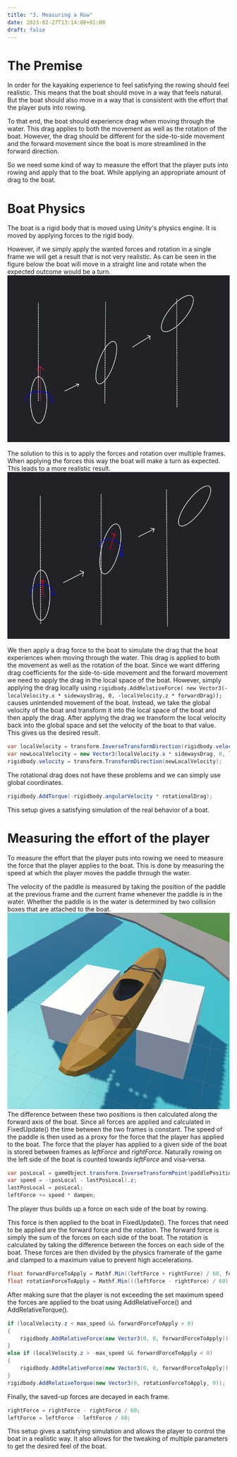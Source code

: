```yaml
---
title: "3. Measuring a Row"
date: 2023-02-27T13:14:08+01:00
draft: false
---
```


# The Premise
In order for the kayaking experience to feel satisfying the rowing should feel realistic.
This means that the boat should move in a way that feels natural.
But the boat should also move in a way that is consistent with the effort that the player puts into rowing.

To that end, the boat should experience drag when moving through the water.
This drag applies to both the movement as well as the rotation of the boat.
However, the drag should be different for the side-to-side movement and the forward movement since the boat is more streamlined in the forward direction.

So we need some kind of way to measure the effort that the player puts into rowing and apply that to the boat.
While applying an appropriate amount of drag to the boat.

# Boat Physics
The boat is a rigid body that is moved using Unity's physics engine.
It is moved by applying forces to the rigid body.

However, if we simply apply the wanted forces and rotation in a single frame we will get a result that is not very realistic.
As can be seen in the figure below the boat will move in a straight line and rotate when the expected outcome would be a turn.
![Naive method of applying forces](push_and_rot_same_frame.png)

The solution to this is to apply the forces and rotation over multiple frames.
When applying the forces this way the boat will make a turn as expected.
This leads to a more realistic result.
![Applying forces and rotation over multiple frames](push_and_rot_multi_frame.png)

We then apply a drag force to the boat to simulate the drag that the boat experiences when moving through the water.
This drag is applied to both the movement as well as the rotation of the boat.
Since we want differing drag coefficients for the side-to-side movement and the forward movement we need to apply the drag in the local space of the boat.
However, simply applying the drag locally using ```
		rigidbody.AddRelativeForce(
		new Vector3(-localVelocity.x * sidewaysDrag, 0, -localVelocity.z * forwardDrag));
		``` causes unintended movement of the boat.
Instead, we take the global velocity of the boat and transform it into the local space of the boat and then apply the drag.
After applying the drag we transform the local velocity back into the global space and set the velocity of the boat to that value.
This gives us the desired result.
```csharp
var localVelocity = transform.InverseTransformDirection(rigidbody.velocity);
var newLocalVelocity = new Vector3(localVelocity.x * sidewaysDrag, 0, localVelocity.z * forwardDrag);
rigidbody.velocity = transform.TransformDirection(newLocalVelocity);
```
The rotational drag does not have these problems and we can simply use global coordinates.
```csharp
rigidbody.AddTorque(-rigidbody.angularVelocity * rotationalDrag);
```

This setup gives a satisfying simulation of the real behavior of a boat.

# Measuring the effort of the player
To measure the effort that the player puts into rowing we need to measure the force that the player applies to the boat.
This is done by measuring the speed at which the player moves the paddle through the water.

The velocity of the paddle is measured by taking the position of the paddle at the previous frame and the current frame whenever the paddle is in the water.
Whether the paddle is in the water is determined by two collision boxes that are attached to the boat.
![Collision boxes](row_boxes.png)
The difference between these two positions is then calculated along the forward axis of the boat.
Since all forces are applied and calculated in FixedUpdate() the time between the two frames is constant.
The speed of the paddle is then used as a proxy for the force that the player has applied to the boat.
The force that the player has applied to a given side of the boat is stored between frames as _leftForce_ and _rightForce_.
Naturally rowing on the left side of the boat is counted towards _leftForce_ and visa-versa.

```csharp
var posLocal = gameObject.transform.InverseTransformPoint(paddlePosition);
var speed = -(posLocal - lastPosLocal).z;
lastPosLocal = posLocal;
leftForce += speed * dampen;
```

The player thus builds up a force on each side of the boat by rowing.

This force is then applied to the boat in FixedUpdate().
The forces that need to be applied are the forward force and the rotation.
The forward force is simply the sum of the forces on each side of the boat.
The rotation is calculated by taking the difference between the forces on each side of the boat.
These forces are then divided by the physics framerate of the game and clamped to a maximum value to prevent high accelerations.

```csharp
float forwardForceToApply = Mathf.Min((leftForce + rightForce) / 60, forwardClamp);
float rotationForceToApply = Mathf.Min(((leftForce - rightForce) / 60) * rotationDampening, rotationClamp);
```

After making sure that the player is not exceeding the set maximum speed the forces are applied to the boat using AddRelativeForce() and AddRelativeTorque().
```csharp
if (localVelocity.z < max_speed && forwardForceToApply > 0)
{
	rigidbody.AddRelativeForce(new Vector3(0, 0, forwardForceToApply));
}
else if (localVelocity.z > -max_speed && forwardForceToApply < 0)
{
	rigidbody.AddRelativeForce(new Vector3(0, 0, forwardForceToApply));
}
rigidbody.AddRelativeTorque(new Vector3(0, rotationForceToApply, 0));
```

Finally, the saved-up forces are decayed in each frame.
```csharp
rightForce = rightForce - rightForce / 60;
leftForce = leftForce - leftForce / 60;
```
This setup gives a satisfying simulation and allows the player to control the boat in a realistic way.
It also allows for the tweaking of multiple parameters to get the desired feel of the boat.